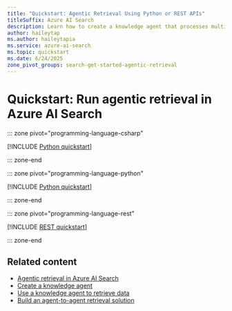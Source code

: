```yaml
---
title: "Quickstart: Agentic Retrieval Using Python or REST APIs"
titleSuffix: Azure AI Search
description: Learn how to create a knowledge agent that processes multi-turn conversations, retrieves relevant information from an Azure AI Search index, and extracts answers using an Azure OpenAI chat model.
author: haileytap
ms.author: haileytapia
ms.service: azure-ai-search
ms.topic: quickstart
ms.date: 6/24/2025
zone_pivot_groups: search-get-started-agentic-retrieval
---
```


# Quickstart: Run agentic retrieval in Azure AI Search

::: zone pivot="programming-language-csharp"

[!INCLUDE [Python quickstart](includes/quickstarts/agentic-retrieval-csharp.md)]

::: zone-end

::: zone pivot="programming-language-python"

[!INCLUDE [Python quickstart](includes/quickstarts/agentic-retrieval-python.md)]

::: zone-end

::: zone pivot="programming-language-rest"

[!INCLUDE [REST quickstart](includes/quickstarts/agentic-retrieval-rest.md)]

::: zone-end

## Related content

+ [Agentic retrieval in Azure AI Search](search-agentic-retrieval-concept.md)
+ [Create a knowledge agent](search-agentic-retrieval-how-to-create.md)
+ [Use a knowledge agent to retrieve data](search-agentic-retrieval-how-to-retrieve.md)
+ [Build an agent-to-agent retrieval solution](search-agentic-retrieval-how-to-pipeline.md)
